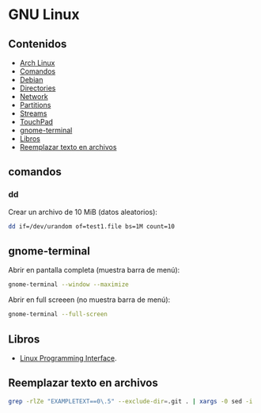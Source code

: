 # GNU Linux

## Contenidos

- [Arch Linux](arch-linux/arch-linux.html)
- [Comandos](#comandos)
- [Debian](debian.html)
- [Directories](directories.html)
- [Network](network.html)
- [Partitions](partitions.html)
- [Streams](streams.html)
- [TouchPad](touchpad.html)
- [gnome-terminal](#gnome-terminal)
- [Libros](#libros)
- [Reemplazar texto en archivos](#reemplazar-texto-en-archivos)

## comandos

### dd

Crear un archivo de 10 MiB (datos aleatorios):

```bash
dd if=/dev/urandom of=test1.file bs=1M count=10
```

## gnome-terminal

Abrir en pantalla completa (muestra barra de menú):

```bash
gnome-terminal --window --maximize
```

Abrir en full screeen (no muestra barra de menú):

```bash
gnome-terminal --full-screen
```

## Libros

- [Linux Programming Interface](https://nostarch.com/tlpi#content).

## Reemplazar texto en archivos

```bash
grep -rlZe "EXAMPLETEXT==0\.5" --exclude-dir=.git . | xargs -0 sed -i 's/EXAMPLETEXT==0.5/EXAMPLETEXT==0.6/g'
```
